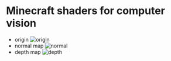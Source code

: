 # Minecraft shaders for computer vision

 - origin
![origin](./img/origin1.png)
 - normal map
![normal](./img/normal-map1.png)
 - depth map
![depth](./img/depth-map1.png)
